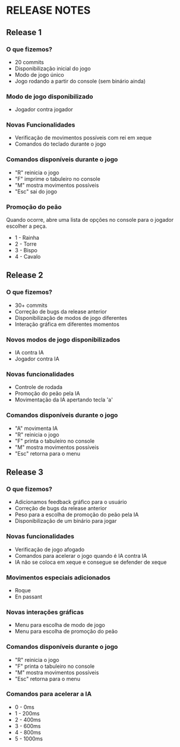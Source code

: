 # RELEASE NOTES

## Release 1

### O que fizemos?

- 20 commits
- Disponibilização inicial do jogo
- Modo de jogo único
- Jogo rodando a partir do console (sem binário ainda)

### Modo de jogo disponibilizado 

- Jogador contra jogador

### Novas Funcionalidades 

- Verificação de movimentos possíveis com rei em xeque
- Comandos do teclado durante o jogo

### Comandos disponíveis durante o jogo

- "R" reinicia o jogo
- "F" imprime o tabuleiro no console
- "M" mostra movimentos possíveis
- "Esc" sai do jogo

### Promoção do peão

Quando ocorre, abre uma lista de opções no console para o jogador escolher a peça.

- 1 - Rainha 
- 2 - Torre
- 3 - Bispo
- 4 - Cavalo

## Release 2

### O que fizemos?

- 30+ commits
- Correção de bugs da release anterior
- Disponibilização de modos de jogo diferentes
- Interação gráfica em diferentes momentos

### Novos modos de jogo disponibilizados

- IA contra IA
- Jogador contra IA

### Novas funcionalidades

- Controle de rodada
- Promoção do peão pela IA
- Movimentação da IA apertando tecla 'a'

### Comandos disponíveis durante o jogo

- "A" movimenta IA
- "R" reinicia o jogo
- "F" printa o tabuleiro no console
- "M" mostra movimentos possíveis
- "Esc" retorna para o menu

## Release 3

### O que fizemos?

- Adicionamos feedback gráfico para o usuário
- Correção de bugs da release anterior
- Peso para a escolha de promoção do peão pela IA
- Disponibilização de um binário para jogar

### Novas funcionalidades

- Verificação de jogo afogado
- Comandos para acelerar o jogo quando é IA contra IA
- IA não se coloca em xeque e consegue se defender de xeque

### Movimentos especiais adicionados

- Roque
- En passant

### Novas interações gráficas

- Menu para escolha de modo de jogo
- Menu para escolha de promoção do peão

### Comandos disponíveis durante o jogo

- "R" reinicia o jogo
- "F" printa o tabuleiro no console
- "M" mostra movimentos possíveis
- "Esc" retorna para o menu

### Comandos para acelerar a IA

- 0 - 0ms
- 1 - 200ms
- 2 - 400ms
- 3 - 600ms
- 4 - 800ms
- 5 - 1000ms
